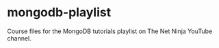 # mongodb-playlist
Course files for the MongoDB tutorials playlist on The Net Ninja YouTube channel.
